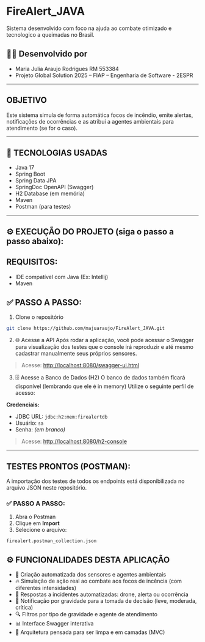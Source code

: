 # FireAlert_JAVA
Sistema desenvolvido com foco na ajuda ao combate otimizado e tecnologico a queimadas no Brasil.

## 👩‍💻 Desenvolvido por

- Maria Julia Araujo Rodrigues  RM 553384
- Projeto Global Solution 2025 – FIAP – Engenharia de Software - 2ESPR

-----

## OBJETIVO

Este sistema simula de forma automática focos de incêndio, emite alertas, notificações de ocorrências e as atribui a agentes ambientais para atendimento (se for o caso).

-----

## 🚀 TECNOLOGIAS USADAS

- Java 17
- Spring Boot
- Spring Data JPA
- SpringDoc OpenAPI (Swagger)
- H2 Database (em memória)
- Maven
- Postman (para testes)

----

## ⚙️ EXECUÇÃO DO PROJETO (siga o passo a passo abaixo):

## REQUISITOS:
- IDE compatível com Java (Ex: Intellij)
- Maven

## ✅ PASSO A PASSO:

1. Clone o repositório  
```bash
git clone https://github.com/majuaraujo/FireAlert_JAVA.git
```

2. 🌐 Acesse a API
Após rodar a aplicação, você pode acessar o Swagger para visualização dos testes que o console irá reproduzir e até mesmo cadastrar manualmente seus próprios sensores.

> Acesse: [http://localhost:8080/swagger-ui.html](http://localhost:8080/swagger-ui.html)

3. 🗄️ Acesse a Banco de Dados (H2)
O banco de dados também ficará disponível (lembrando que ele é in memory)
Utilize o seguinte perfil de acesso:

**Credenciais:**
- JDBC URL: `jdbc:h2:mem:firealertdb`
- Usuário: `sa`
- Senha: *(em branco)*

> Acesse: [http://localhost:8080/h2-console](http://localhost:8080/h2-console)

----

## TESTES PRONTOS (POSTMAN):

A importação dos testes de todos os endpoints está disponibilizada no arquivo JSON neste repositório.

### ✅ PASSO A PASSO:
1. Abra o Postman
2. Clique em **Import**
3. Selecione o arquivo:
```
firealert.postman_collection.json
```

## ⚙️ FUNCIONALIDADES DESTA APLICAÇÃO

- 📡 Criação automatizada dos sensores e agentes ambientais
- 🔥 Simulação de ação real ao combate aos focos de incência (com diferentes intensidades)
- 🚁 Respostas a incidentes automatizadas: drone, alerta ou ocorrência
- 🔔 Notificação por gravidade para a tomada de decisão (leve, moderada, crítica)
- 🔍 Filtros por tipo de gravidade e agente de atendimento
- 📊 Interface Swagger interativa
- 🧩 Arquitetura pensada para ser limpa e em camadas (MVC)




